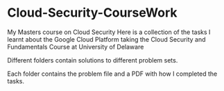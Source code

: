 # Cloud-Security-CourseWork
My Masters course on Cloud Security
Here is a collection of the tasks I learnt about the Google Cloud Platform taking the Cloud Security and Fundamentals Course at University of Delaware

Different folders contain solutions to different problem sets.

Each folder contains the problem file and a PDF with how I completed the tasks.
